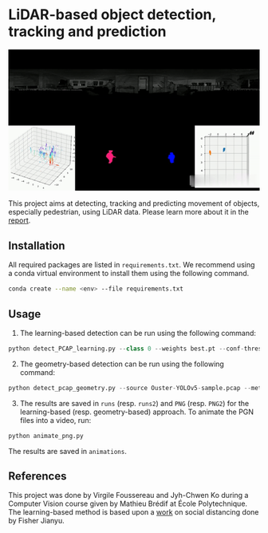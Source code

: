# LiDAR-based object detection, tracking and prediction

![Demo gif](demo.gif)

This project aims at detecting, tracking and predicting movement of objects, especially pedestrian, using LiDAR data. Please learn more about it in the [report](Report_LiDAR_project.pdf).

## Installation

All required packages are listed in `requirements.txt`. We recommend using a conda virtual environment to install them using the following command.

```bash
conda create --name <env> --file requirements.txt
```

## Usage

1. The learning-based detection can be run using the following command:

```python
python detect_PCAP_learning.py --class 0 --weights best.pt --conf-thres=0.4 --source Ouster-YOLOv5-sample.pcap --metadata-path Ouster-YOLOv5-sample.json  --view-img
```

2. The geometry-based detection can be run using the following command:

```python
python detect_pcap_geometry.py --source Ouster-YOLOv5-sample.pcap --metadata-path Ouster-YOLOv5-sample.json
```

3. The results are saved in `runs` (resp. `runs2`) and `PNG` (resp. `PNG2`) for the learning-based (resp. geometry-based) approach. To animate the PGN files into a video, run:

```python
python animate_png.py
```

The results are saved in `animations`.

## References

This project was done by Virgile Foussereau and Jyh-Chwen Ko during a Computer Vision course given by Mathieu Brédif at École Polytechnique. The learning-based method is based upon a [work](https://github.com/fisher-jianyu-shi/yolov5_Ouster-lidar-example) on social distancing done by Fisher Jianyu.
